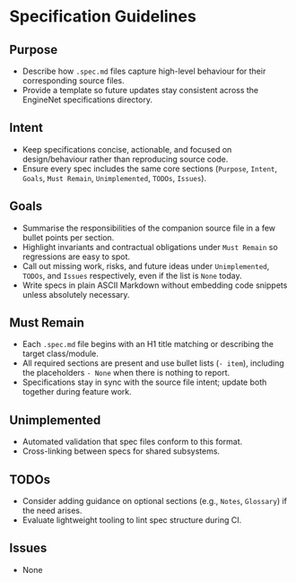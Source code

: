 # Specification Guidelines

## Purpose
- Describe how `.spec.md` files capture high-level behaviour for their corresponding source files.
- Provide a template so future updates stay consistent across the EngineNet specifications directory.

## Intent
- Keep specifications concise, actionable, and focused on design/behaviour rather than reproducing source code.
- Ensure every spec includes the same core sections (`Purpose`, `Intent`, `Goals`, `Must Remain`, `Unimplemented`, `TODOs`, `Issues`).

## Goals
- Summarise the responsibilities of the companion source file in a few bullet points per section.
- Highlight invariants and contractual obligations under `Must Remain` so regressions are easy to spot.
- Call out missing work, risks, and future ideas under `Unimplemented`, `TODOs`, and `Issues` respectively, even if the list is `None` today.
- Write specs in plain ASCII Markdown without embedding code snippets unless absolutely necessary.

## Must Remain
- Each `.spec.md` file begins with an H1 title matching or describing the target class/module.
- All required sections are present and use bullet lists (`- item`), including the placeholders `- None` when there is nothing to report.
- Specifications stay in sync with the source file intent; update both together during feature work.

## Unimplemented
- Automated validation that spec files conform to this format.
- Cross-linking between specs for shared subsystems.

## TODOs
- Consider adding guidance on optional sections (e.g., `Notes`, `Glossary`) if the need arises.
- Evaluate lightweight tooling to lint spec structure during CI.

## Issues
- None
